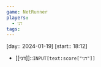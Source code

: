 ```yaml
---
game: NetRunner
players:
  - דני
tags:
---
```

[day:: 2024-01-19] [start:: 18:12]

- [[דני]]::`INPUT[text:score["דני"]]`